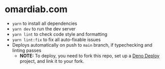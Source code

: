 # omardiab.com

- `yarn` to install all dependencies
- `yarn dev` to run the dev server
- `yarn lint` to check code style and formatting
- `yarn lint:fix` to fix all auto-fixable issues
- Deploys automatically on push to `main` branch, if typechecking and linting
  passes
  - **NOTE:** To deploy, you need to fork this repo, set up a [Deno
    Deploy](https://deno.com/deploy) project, and link it to your fork.
